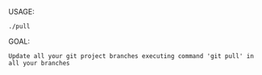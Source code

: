 USAGE:

    ./pull

GOAL:

    Update all your git project branches executing command 'git pull' in all your branches